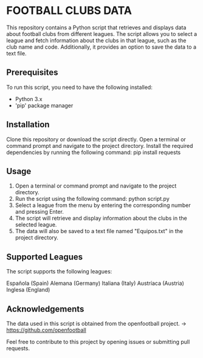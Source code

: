 # FOOTBALL CLUBS DATA

This repository contains a Python script that retrieves and displays data about football clubs from different leagues. The script allows you to select a league and fetch information about the clubs in that league, such as the club name and code. Additionally, it provides an option to save the data to a text file.

## Prerequisites

To run this script, you need to have the following installed:

- Python 3.x
- 'pip' package manager

## Installation

Clone this repository or download the script directly.
Open a terminal or command prompt and navigate to the project directory.
Install the required dependencies by running the following command:
	pip install requests

## Usage

1. Open a terminal or command prompt and navigate to the project directory.
2. Run the script using the following command:
	python script.py
3. Select a league from the menu by entering the corresponding number and pressing Enter.
4. The script will retrieve and display information about the clubs in the selected league.
5. The data will also be saved to a text file named "Equipos.txt" in the project directory.

## Supported Leagues

The script supports the following leagues:

Española (Spain)
Alemana (Germany)
Italiana (Italy)
Austríaca (Austria)
Inglesa (England)


## Acknowledgements

The data used in this script is obtained from the openfootball project. -> https://github.com/openfootball

Feel free to contribute to this project by opening issues or submitting pull requests.